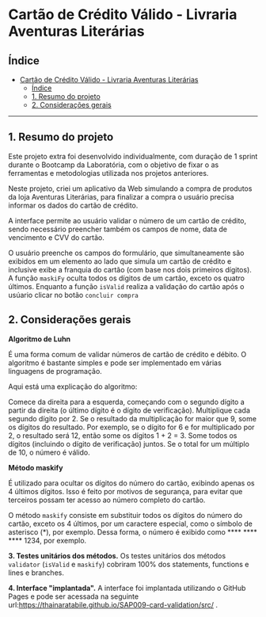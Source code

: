 # Cartão de Crédito Válido - Livraria Aventuras Literárias 

## Índice

- [Cartão de Crédito Válido - Livraria Aventuras Literárias](#cartão-de-crédito-válido---livraria-aventuras-literárias)
  - [Índice](#índice)
  - [1. Resumo do projeto](#1-resumo-do-projeto)
  - [2. Considerações gerais](#2-considerações-gerais)

*** 

## 1. Resumo do projeto

Este projeto extra foi desenvolvido individualmente, com duração de 1 sprint durante o Bootcamp da Laboratória, com o objetivo de fixar o as ferramentas e metodologias utilizada nos projetos anteriores.

Neste projeto, criei um aplicativo da Web simulando a compra de produtos da loja Aventuras Literárias, para finalizar a compra o usuário precisa informar os dados do cartão de crédito.

A interface permite ao usuário validar o número de um cartão de crédito, sendo necessário preencher também os campos de nome, data de vencimento e CVV do cartão. 

 O usuário preenche os campos do formulário, que simultaneamente são exibidos em um elemento ao lado que simula um cartão de crédito e inclusive exibe a franquia do cartão (com base nos dois primeiros dígitos). A função `maskiFy` oculta todos os dígitos de um cartão, exceto os quatro últimos. Enquanto a função `isValid` realiza a validação do cartão após o usúario clicar no botão `concluir compra`


## 2. Considerações gerais

**Algoritmo de Luhn** 

É uma forma comum de validar números de cartão de crédito e débito. O algoritmo é bastante simples e pode ser implementado em várias linguagens de programação.

Aqui está uma explicação do algoritmo:

Comece da direita para a esquerda, começando com o segundo dígito a partir da direita (o último dígito é o dígito de verificação).
Multiplique cada segundo dígito por 2.
Se o resultado da multiplicação for maior que 9, some os dígitos do resultado. Por exemplo, se o dígito for 6 e for multiplicado por 2, o resultado será 12, então some os dígitos 1 + 2 = 3.
Some todos os dígitos (incluindo o dígito de verificação) juntos.
Se o total for um múltiplo de 10, o número é válido.

**Método maskify** 

É utilizado para ocultar os dígitos do número do cartão, exibindo apenas os 4 últimos dígitos. Isso é feito por motivos de segurança, para evitar que terceiros possam ter acesso ao número completo do cartão.

O método `maskify` consiste em substituir todos os dígitos do número do cartão, exceto os 4 últimos, por um caractere especial, como o símbolo de asterisco (*), por exemplo. Dessa forma, o número é exibido como **** **** **** 1234, por exemplo.



**3. Testes unitários dos métodos.**
Os testes unitários dos métodos `validator` (`isValid` e `maskify`) cobriram 100% dos statements, functions e lines e branches.

**4.  Interface "implantada".**
 A interface foi implantada utilizando o GitHub Pages e pode ser acessada na seguinte url:https://thainaratabile.github.io/SAP009-card-validation/src/ .




 

